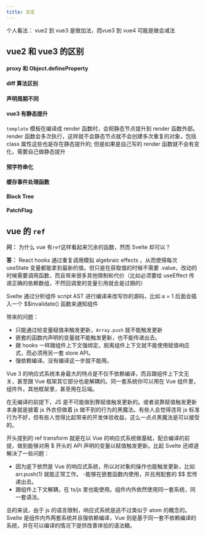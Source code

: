 ```yaml
---
title: 总览
---
```


个人看法： vue2 到 vue3 是做加法，而vue3 到 vue4 可能是做会减法

## vue2 和 vue3 的区别

#### proxy 和 Object.defineProperty

#### diff 算法区别

#### 声明周期不同

#### vue3 有静态提升

`template` 模板在编译成 render 函数时，会把静态节点提升到 render 函数外部。render 函数会多次执行，这样就不会静态节点就不会创建多次重复的对象，包括 class 属性这些也是存在静态提升的;
但是如果是自己写的 render 函数就不会有变化，需要自己做静态提升

#### 预字符串化

#### 缓存事件处理函数

#### Block Tree

#### PatchFlag

## vue 的 `ref`

**问：** 为什么 vue 有`ref`这样看起来冗余的函数，然而 Svelte 却可以？

**答：**
React hooks 通过重复调用模拟 algebraic effects ，从而使得每次 useState 变量都能拿到最新的值。但只是在获取值的时候不需要 .value，改动的时候需要调用函数，而且带来很多其他限制和代价（比如必须要给 useEffect 传递正确的依赖数组，不然回调里的变量引用就会是过期的）

Svelte 通过分析组件 script AST 进行编译来改写你的源码，比如 a = 1 后面会插入一个 $$invalidate() 函数来通知组件

带来的问题：

- 只能通过给变量赋值来触发更新，`Array.push` 就不能触发更新
- 嵌套的函数内声明的变量就不能触发更新，也不能传递出去。
- 跟 hooks 一样跟组件上下文强绑定。脱离组件上下文就不能使用赋值响应式，而必须用另一套 store API。
- 强依赖编译。没有编译这一步就不能用。

Vue 3 的响应式系统本身最大的特点是不仅不依赖编译，而且跟组件上下文无关，甚至跟 Vue 框架其它部分也是解耦的。同一套系统你可以用在 Vue 组件里，组件外，其他框架里，甚至用在后端。

在无编译的前提下，JS 是不可能做到靠赋值触发更新的。或者说靠赋值触发更新本身就是披着 js 外衣但做着 js 做不到的行为的黑魔法。有些人会觉得违背 js 标准行为不好，但有些人觉得比起带来的开发体验收益，这么一点点黑魔法是可以接受的。

开头提到的 ref transform 就是在以 Vue 的响应式系统做基础，配合编译的前提，做到能够对用 $ 开头的 API 声明的变量以赋值触发更新。比起 Svelte 还顺道解决了一些问题：

- 因为底下依然是 Vue 的响应式系统，所以对对象的操作也能触发更新，比如 arr.push(1) 就能正常工作。
  -能够在嵌套函数内使用，并且用配套的 $$ 宏传递出去。
- 跟组件上下文解耦，在 ts/js 里也能使用。组件内外依然使用同一套系统，同一套语法。

总的来说，由于 js 的语言限制，响应式系统是逃不过类似于 atom 的概念的。Svelte 是组件内外两套系统并且强依赖编译，Vue 则是基于同一套不依赖编译的系统，并在可以编译的情况下提供改善体验的语法糖。
